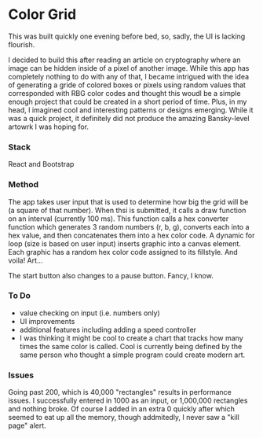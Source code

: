 # Color Grid

This was built quickly one evening before bed, so, sadly, the UI is lacking flourish.

I decided to build this after reading an article on cryptography where an image can be hidden inside of a pixel of another image. While this app has completely nothing to do with any of that, I became intrigued with the idea of generating a gride of colored boxes or pixels using random values that corresponded with RBG color codes and thought this woudl be a simple enough project that could be created in a short period of time. Plus, in my head, I imagined cool and interesting patterns or designs emerging. While it was a quick project, it definitely did not produce the amazing Bansky-level artowrk I was hoping for.


### Stack
React and Bootstrap

### Method
The app takes user input that is used to determine how big the grid will be (a square of that number). When thsi is submitted, it calls a draw function on an interval (currently 100 ms). This function calls a hex converter function which generates 3 random numbers (r, b, g), converts each into a hex value, and then concatenates them into a hex color code. A dynamic for loop (size is based on user input) inserts graphic into a canvas element. Each graphic has a random hex color code assigned to its fillstyle. And voila! Art...

The start button also changes to a pause button. Fancy, I know.


### To Do
- value checking on input (i.e. numbers only)
- UI improvements
- additional features including adding a speed controller
- I was thinking it might be cool to create a chart that tracks how many times the same color is called. Cool is currently being defined by the same person who thought a simple program could create modern art.

### Issues
Going past 200, which is 40,000 "rectangles" results in performance issues. I successfully entered in 1000 as an input, or 1,000,000 rectangles and nothing broke. Of course I added in an extra 0 quickly after which seemed to eat up all the memory, though addmitedly, I never saw a "kill page" alert.
